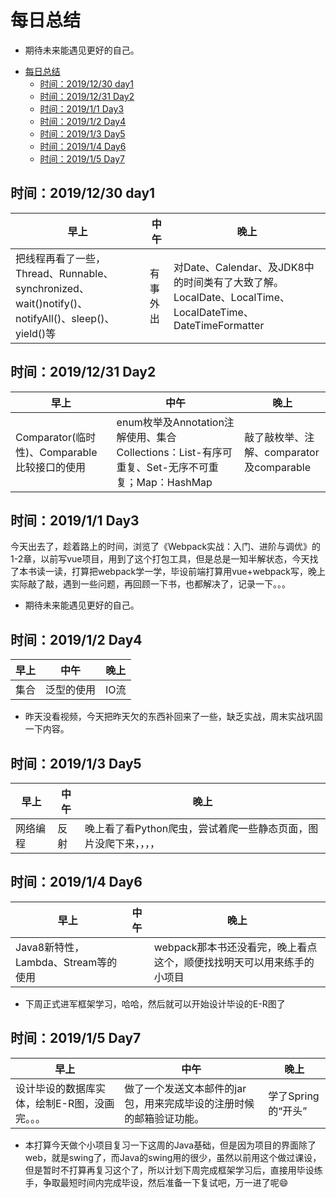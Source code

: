 # 每日总结

- 期待未来能遇见更好的自己。

<!-- TOC -->

- [每日总结](#每日总结)
    - [时间：2019/12/30 day1](#时间20191230-day1)
    - [时间：2019/12/31 Day2](#时间20191231-day2)
    - [时间：2019/1/1 Day3](#时间201911-day3)
    - [时间：2019/1/2 Day4](#时间201912-day4)
    - [时间：2019/1/3 Day5](#时间201913-day5)
    - [时间：2019/1/4 Day6](#时间201914-day6)
    - [时间：2019/1/5 Day7](#时间201915-day7)

<!-- /TOC -->

## 时间：2019/12/30 day1

| 早上 | 中午 | 晚上 |
| ---- | ---- | ---- |
| 把线程再看了一些，Thread、Runnable、synchronized、wait()notify()、notifyAll()、sleep()、yield()等 | 有事外出 | 对Date、Calendar、及JDK8中的时间类有了大致了解。LocalDate、LocalTime、LocalDateTime、DateTimeFormatter |

## 时间：2019/12/31 Day2

| 早上 | 中午 | 晚上 |
| ---- | ---- | ---- |
| Comparator(临时性)、Comparable比较接口的使用 | enum枚举及Annotation注解使用、集合Collections：List-有序可重复、Set-无序不可重复；Map：HashMap | 敲了敲枚举、注解、comparator及comparable |

## 时间：2019/1/1 Day3

今天出去了，趁着路上的时间，浏览了《Webpack实战：入门、进阶与调优》的1-2章，以前写vue项目，用到了这个打包工具，但是总是一知半解状态，今天找了本书读一读，打算把webpack学一学，毕设前端打算用vue+webpack写，晚上实际敲了敲，遇到一些问题，再回顾一下书，也都解决了，记录一下。。。

- 期待未来能遇见更好的自己。

## 时间：2019/1/2 Day4

| 早上 | 中午 | 晚上 |
| ---- | ---- | ---- |
| 集合 | 泛型的使用 | IO流 |

- 昨天没看视频，今天把昨天欠的东西补回来了一些，缺乏实战，周末实战巩固一下内容。

## 时间：2019/1/3 Day5

| 早上 | 中午 | 晚上 |
| ---- | ---- | ---- |
| 网络编程 | 反射 | 晚上看了看Python爬虫，尝试着爬一些静态页面，图片没爬下来，，，， |

## 时间：2019/1/4 Day6

| 早上 | 中午 | 晚上 |
| ---- | ---- | ---- |
| Java8新特性，Lambda、Stream等的使用| | webpack那本书还没看完，晚上看点这个，顺便找找明天可以用来练手的小项目 |

- 下周正式进军框架学习，哈哈，然后就可以开始设计毕设的E-R图了

## 时间：2019/1/5 Day7

|早上|中午|晚上|
| ---- | ---- | ---- |
|设计毕设的数据库实体，绘制E-R图，没画完。。。|做了一个发送文本邮件的jar包，用来完成毕设的注册时候的邮箱验证功能。|学了Spring的“开头”|

- 本打算今天做个小项目复习一下这周的Java基础，但是因为项目的界面除了web，就是swing了，而Java的swing用的很少，虽然以前用这个做过课设，但是暂时不打算再复习这个了，所以计划下周完成框架学习后，直接用毕设练手，争取最短时间内完成毕设，然后准备一下复试吧，万一进了呢😄